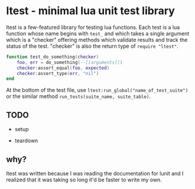# ltest - minimal lua unit test library

ltest is a few-featured library for testing lua functions. Each test is a lua function whose name begins with `test_` and which
takes a single argument which is a "checker" offering methods which validate results and track the status of the test. "checker" is also
the return type of `require "ltest"`. 

```lua
function test_do_something(checker)
	foo, err = do_something(--[[arguments]])
	checker:assert_equal(foo, expected)
	checker:assert_type(err, "nil")
end
```

At the bottom of the test file, use `ltest:run_global("name_of_test_suite")` or the similar method `run_tests(suite_name, suite_table)`.

## TODO

* setup

* teardown

## why?

ltest was written because I was reading the documentation for lunit and I realized that it was taking so long it'd be faster to write my own.
